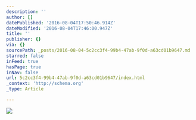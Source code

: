 ```yaml
---
description: ''
author: []
datePublished: '2016-08-04T17:50:46.914Z'
dateModified: '2016-08-04T17:46:00.947Z'
title: ''
publisher: {}
via: {}
sourcePath: _posts/2016-08-04-5c2cc3f4-99b4-47ab-9f0d-a63cd01b9647.md
starred: false
inFeed: true
hasPage: true
inNav: false
url: 5c2cc3f4-99b4-47ab-9f0d-a63cd01b9647/index.html
_context: 'http://schema.org'
_type: Article

---
```

![](https://the-grid-user-content.s3-us-west-2.amazonaws.com/c94bd946-bb05-46fe-bf63-0370eb11605c.jpg)